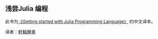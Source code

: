 浅尝Julia 编程
-----

此书为[《Getting started with Julia Programming Language》](http://www.amazon.com/Getting-started-Julia-Programming-Language/dp/178328479X/) 的中文译本。

译者：[軒轅鍾書](http://profile.josephjctang.com)

